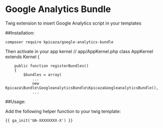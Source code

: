 Google Analytics Bundle
=======================

Twig extension to insert Google Analytics script in your templates

##Installation:

    composer require kpicaza/google-analytics-bundle

Then activate in your app kernel
    // app/AppKernel.php
    class AppKernel extends Kernel
    {

        public function registerBundles()
        {
            $bundles = array(    
                ...
                new Kpicaza\Bundle\GoogleanalyticsBundle\KpicazaGoogleanalyticsBundle(),
                ...

##Usage:

Add the following helper function to your twig template:

    {{ ga_init('UA-XXXXXXXX-X') }}

